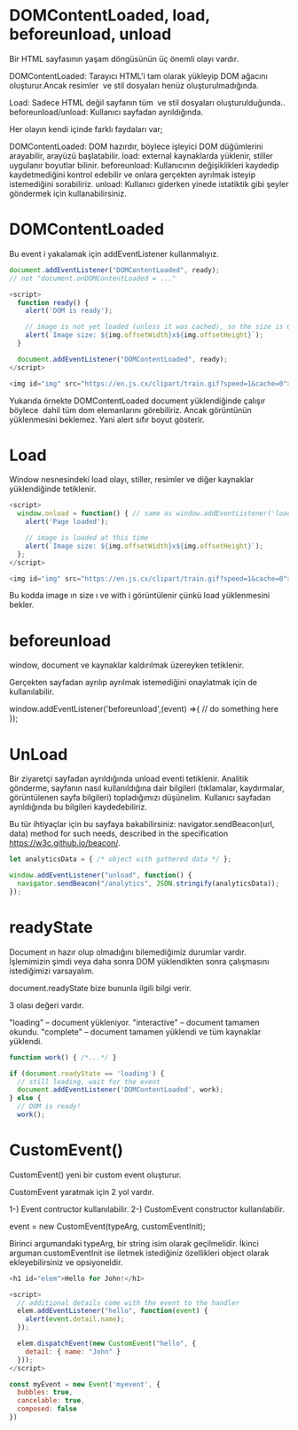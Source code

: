 # DOMContentLoaded, load, beforeunload, unload

Bir HTML sayfasının yaşam döngüsünün üç önemli olayı vardır.

DOMContentLoaded: Tarayıcı HTML'i tam olarak yükleyip DOM ağacını oluşturur.Ancak resimler <img/> ve stil dosyaları henüz oluşturulmadığında.

Load: Sadece HTML değil sayfanın tüm <img/> ve stil dosyaları oluşturulduğunda.. 
beforeunload/unload: Kullanıcı sayfadan ayrıldığında. 

Her olayın kendi içinde farklı faydaları var;

DOMContentLoaded: DOM hazırdır, böylece işleyici DOM düğümlerini arayabilir, arayüzü başlatabilir.
load: external kaynaklarda yüklenir, stiller uygulanır boyutlar bilinir. 
beforeunload: Kullanıcının değişiklikleri kaydedip kaydetmediğini kontrol edebilir ve onlara gerçekten ayrılmak isteyip istemediğini sorabiliriz.
unload: Kullanıcı giderken yinede istatiktik gibi şeyler göndermek için kullanabilirsiniz.

# DOMContentLoaded

Bu event i yakalamak için addEventListener kullanmalıyız.

```javascript
document.addEventListener("DOMContentLoaded", ready);
// not "document.onDOMContentLoaded = ..."

<script>
  function ready() {
    alert('DOM is ready');

    // image is not yet loaded (unless it was cached), so the size is 0x0
    alert(`Image size: ${img.offsetWidth}x${img.offsetHeight}`);
  }

  document.addEventListener("DOMContentLoaded", ready);
</script>

<img id="img" src="https://en.js.cx/clipart/train.gif?speed=1&cache=0">

```
Yukarıda örnekte DOMContentLoaded document yüklendiğinde çalışır böylece <img/> dahil tüm dom elemanlarını görebiliriz. Ancak görüntünün yüklenmesini beklemez. Yani alert sıfır boyut gösterir.


# Load

Window nesnesindeki load olayı, stiller, resimler ve diğer kaynaklar yüklendiğinde tetiklenir. 

```javascript
<script>
  window.onload = function() { // same as window.addEventListener('load', (event) => {
    alert('Page loaded');

    // image is loaded at this time
    alert(`Image size: ${img.offsetWidth}x${img.offsetHeight}`);
  };
</script>

<img id="img" src="https://en.js.cx/clipart/train.gif?speed=1&cache=0">
```

Bu kodda image ın size ı ve with i görüntülenir çünkü load yüklenmesini bekler.

# beforeunload
window, document ve kaynaklar kaldırılmak üzereyken tetiklenir. 

Gerçekten sayfadan ayrılıp ayrılmak istemediğini onaylatmak için de kullanılabilir.

window.addEventListener('beforeunload',(event) =>{
    // do something here
});

# UnLoad

Bir ziyaretçi sayfadan ayrıldığında unload eventi tetiklenir. Analitik gönderme, sayfanın nasıl kullanıldığına dair bilgileri (tıklamalar, kaydırmalar, görüntülenen sayfa bilgileri) topladığımızı düşünelim. Kullanıcı sayfadan ayrıldığında bu bilgileri kaydedebiliriz.

Bu tür ihtiyaçlar için bu sayfaya bakabilirsiniz: navigator.sendBeacon(url, data) method for such needs, described in the specification https://w3c.github.io/beacon/.

```javascript
let analyticsData = { /* object with gathered data */ };

window.addEventListener("unload", function() {
  navigator.sendBeacon("/analytics", JSON.stringify(analyticsData));
});

```

# readyState

Document ın hazır olup olmadığını bilemediğimiz durumlar vardır. İşlemimizin şimdi veya daha sonra DOM yüklendikten sonra çalışmasını istediğimizi varsayalım.

document.readyState bize bununla ilgili bilgi verir.

3 olası değeri vardır.

"loading" – document yükleniyor.
"interactive" – document tamamen okundu.
"complete" – document tamamen yüklendi ve tüm kaynaklar yüklendi.

```javascript
function work() { /*...*/ }

if (document.readyState == 'loading') {
  // still loading, wait for the event
  document.addEventListener('DOMContentLoaded', work);
} else {
  // DOM is ready!
  work();
```

# CustomEvent()

CustomEvent() yeni bir custom event oluşturur. 

CustomEvent yaratmak için 2 yol vardır.

1-) Event contructor kullanılabilir.
2-) CustomEvent constructor kullanılabilir.

event = new CustomEvent(typeArg, customEventInit);

Birinci argumandaki typeArg, bir string isim olarak geçilmelidir.
İkinci arguman customEventInit ise iletmek istediğiniz özellikleri object olarak ekleyebilirsiniz ve opsiyoneldir.

```javascript
<h1 id="elem">Hello for John!</h1>

<script>
  // additional details come with the event to the handler
  elem.addEventListener("hello", function(event) {
    alert(event.detail.name);
  });

  elem.dispatchEvent(new CustomEvent("hello", {
    detail: { name: "John" }
  }));
</script>
```

```javascript
const myEvent = new Event('myevent', {
  bubbles: true,
  cancelable: true,
  composed: false
})
```
